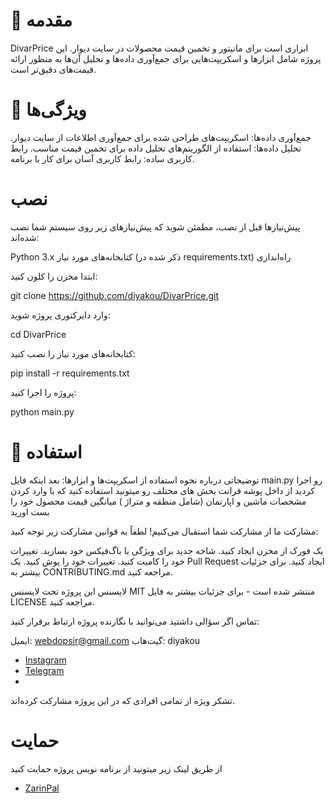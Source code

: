 

# 💬 مقدمه
DivarPrice ابزاری است برای مانیتور و تخمین قیمت محصولات در سایت دیوار. این پروژه شامل ابزارها و اسکریپت‌هایی برای جمع‌آوری داده‌ها و تحلیل آن‌ها به منظور ارائه قیمت‌های دقیق‌تر است.

# 📌 ویژگی‌ها
جمع‌آوری داده‌ها: اسکریپت‌های طراحی شده برای جمع‌آوری اطلاعات از سایت دیوار.
تحلیل داده‌ها: استفاده از الگوریتم‌های تحلیل داده برای تخمین قیمت مناسب.
رابط کاربری ساده: رابط کاربری آسان برای کار با برنامه.
# نصب
پیش‌نیازها
قبل از نصب، مطمئن شوید که پیش‌نیازهای زیر روی سیستم شما نصب شده‌اند:

Python 3.x
کتابخانه‌های مورد نیاز (ذکر شده در requirements.txt)
راه‌اندازی

ابتدا مخزن را کلون کنید:


git clone https://github.com/diyakou/DivarPrice.git


وارد دایرکتوری پروژه شوید:


cd DivarPrice


کتابخانه‌های مورد نیاز را نصب کنید:


pip install -r requirements.txt


پروژه را اجرا کنید:


python main.py

#  🚀 استفاده
توضیحاتی درباره نحوه استفاده از اسکریپت‌ها و ابزارها:
بعد اینکه فایل main.py رو اجرا کردید از داخل پوشه فرانت بخش های مختلف رو میتونید استفاده کنید که با وارد کردن مشخصات ماشین و اپارتمان (‌شامل منطقه و متراژ )‌ میانگین قیمت محصول خود را بست اورید

مشارکت
ما از مشارکت شما استقبال می‌کنیم! لطفاً به قوانین مشارکت زیر توجه کنید:

یک فورک از مخزن ایجاد کنید.
شاخه جدید برای ویژگی یا باگ‌فیکس خود بسازید.
تغییرات خود را کامیت کنید.
تغییرات خود را پوش کنید.
یک Pull Request ایجاد کنید.
برای جزئیات بیشتر به CONTRIBUTING.md مراجعه کنید.

لایسنس
این پروژه تحت لایسنس MIT منتشر شده است - برای جزئیات بیشتر به فایل LICENSE مراجعه کنید.

تماس
اگر سؤالی داشتید می‌توانید با نگارنده پروژه ارتباط برقرار کنید:

ایمیل: webdopsir@gmail.com
گیت‌هاب: diyakou
- [Instagram](https://Instagram.com/webdops)
- [Telegram](https://t.me/Kian_336)
- 
تشکر ویژه از تمامی افرادی که در این پروژه مشارکت کرده‌اند.
# حمایت

از طریق لینک زیر میتونید از برنامه نویس پروژه حمایت کنید 
- [ZarinPal](https://zarinp.al/codehami)

